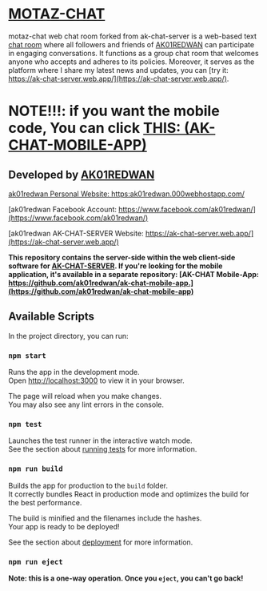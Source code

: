 # [MOTAZ-CHAT](https://github.com/ma01taleb/motaz-chat)
motaz-chat web chat room forked from ak-chat-server is a web-based text [chat room](https://ak-chat-server.web.app/) where all followers and friends of [AK01REDWAN](https://github.com/ak01redwan/) can participate in engaging conversations. It functions as a group chat room that welcomes anyone who accepts and adheres to its policies. Moreover, it serves as the platform where I share my latest news and updates, you can [try it: https://ak-chat-server.web.app/](https://ak-chat-server.web.app/).

# NOTE!!!: if you want the mobile code, You can click [THIS: (AK-CHAT-MOBILE-APP)](https://github.com/ak01redwan/ak-chat-mobile-app)

## Developed by [AK01REDWAN](https://github.com/ak01redwan/)
[ak01redwan Personal Website: https:ak01redwan.000webhostapp.com/](https:ak01redwan.000webhostapp.com)

[ak01redwan Facebook Account: https://www.facebook.com/ak01redwan/](https://www.facebook.com/ak01redwan/)

[ak01redwan AK-CHAT-SERVER Website: https://ak-chat-server.web.app/](https://ak-chat-server.web.app/)

**This repository contains the server-side within the web client-side software for [AK-CHAT-SERVER](https://github.com/ak01redwan/ak-chat-server). If you're looking for the mobile application, it's available in a separate repository: [AK-CHAT Mobile-App: https://github.com/ak01redwan/ak-chat-mobile-app.](https://github.com/ak01redwan/ak-chat-mobile-app)**

## Available Scripts

In the project directory, you can run:

### `npm start`

Runs the app in the development mode.\
Open [http://localhost:3000](http://localhost:3000) to view it in your browser.

The page will reload when you make changes.\
You may also see any lint errors in the console.

### `npm test`

Launches the test runner in the interactive watch mode.\
See the section about [running tests](https://facebook.github.io/create-react-app/docs/running-tests) for more information.

### `npm run build`

Builds the app for production to the `build` folder.\
It correctly bundles React in production mode and optimizes the build for the best performance.

The build is minified and the filenames include the hashes.\
Your app is ready to be deployed!

See the section about [deployment](https://facebook.github.io/create-react-app/docs/deployment) for more information.

### `npm run eject`

**Note: this is a one-way operation. Once you `eject`, you can't go back!**

